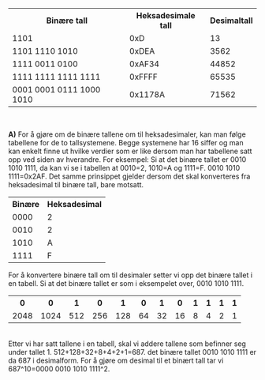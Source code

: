 <table style="width:100%">
  <tr>
    <th>Binære tall</th>
    <th>Heksadesimale tall</th> 
    <th>Desimaltall</th>
  </tr>
  <tr>
    <td>1101</td>
    <td>0xD</td> 
    <td>13</td>
  </tr>
  <tr>
    <td>1101 1110 1010</td>
    <td>0xDEA</td> 
    <td>3562</td>
  </tr>
  <tr>
    <td>1111 0011 0100</td>	 	
    <td>0xAF34</td>
    <td>44852</td>
  </tr>
  <tr>
    <td>1111 1111 1111 1111</td>
    <td>0xFFFF</td>
    <td>65535</td>
  </tr>
  <tr>
    <td>0001 0001 0111 1000 1010</td>
    <td>0x1178A</td>
    <td>71562</td>
  </tr>
</table>
<br>

<b>A)</b>
For å gjøre om de binære tallene om til heksadesimaler, kan man følge tabellene for de to tallsystemene. Begge systemene har 16 siffer og man kan enkelt finne ut hvilke verdier som er like dersom man har tabellene satt opp ved siden av hverandre. For eksempel:
Si at det binære tallet er 0010 1010 1111, da kan vi se i tabellen at 0010=2, 1010=A og 1111=F. 0010 1010 1111=0x2AF. Det samme prinsippet gjelder dersom det skal konverteres fra heksadesimal til binære tall, bare motsatt.
<br>
<table style="width:100%">
  <tr>
    <th>Binære</th>
    <th>Heksadesimal</th>
  </tr>
  <tr>
    <td>0000</td>
    <td>2</td>
  </tr>  
  <tr>
    <td>0010</td>
    <td>2</td>
  </tr>
  <tr>
    <td>1010</td>
    <td>A</td>
  </tr>
  <tr>
    <td>1111</td>
    <td>F</td>
  </tr>
</table>

For å konvertere binære tall om til desimaler setter vi opp det binære tallet i en tabell. Si at det binære tallet er som i eksempelet over, 0010 1010 1111.
<br>
<table style="width:100%">
  <tr>
    <th>0</th>
    <th>0</th>
    <th>1</th>
    <th>0</th>
    <th>1</th>
    <th>0</th>
    <th>1</th>
    <th>0</th>
    <th>1</th>
    <th>1</th>
    <th>1</th>
    <th>1</th>
  </tr>
  <tr>
    <td>2048</td>
    <td>1024</td>
    <td>512</td>
    <td>256</td>
    <td>128</td>
    <td>64</td>
    <td>32</td>
    <td>16</td>
    <td>8</td>
    <td>4</td>
    <td>2</td>
    <td>1</td>
   </tr>
</table>

<br>
Etter vi har satt tallene i en tabell, skal vi addere tallene som befinner seg under tallet 1. 
512+128+32+8+4+2+1=687. det binære tallet 0010 1010 1111 er da 687 i desimalform. For å gjøre om desimal til et binært tall tar vi 687^10=0000 0010 1010 1111^2.
<br>
